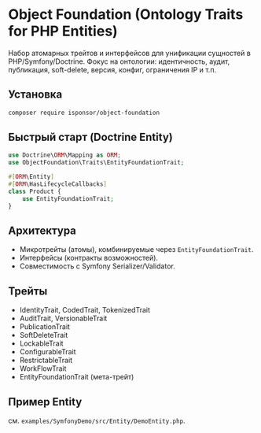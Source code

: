 # Object Foundation (Ontology Traits for PHP Entities)

Набор атомарных трейтов и интерфейсов для унификации сущностей в PHP/Symfony/Doctrine.
Фокус на онтологии: идентичность, аудит, публикация, soft-delete, версия, конфиг, ограничения IP и т.п.

## Установка
```bash
composer require isponsor/object-foundation
```

## Быстрый старт (Doctrine Entity)
```php
use Doctrine\ORM\Mapping as ORM;
use ObjectFoundation\Traits\EntityFoundationTrait;

#[ORM\Entity]
#[ORM\HasLifecycleCallbacks]
class Product {
    use EntityFoundationTrait;
}
```

## Архитектура
- Микротрейты (атомы), комбинируемые через `EntityFoundationTrait`.
- Интерфейсы (контракты возможностей).
- Совместимость с Symfony Serializer/Validator.

## Трейты
- IdentityTrait, CodedTrait, TokenizedTrait
- AuditTrait, VersionableTrait
- PublicationTrait
- SoftDeleteTrait
- LockableTrait
- ConfigurableTrait
- RestrictableTrait
- WorkFlowTrait
- EntityFoundationTrait (мета-трейт)

## Пример Entity
см. `examples/SymfonyDemo/src/Entity/DemoEntity.php`.